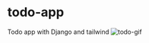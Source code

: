 # todo-app
Todo app with Django and tailwind
![todo-gif](https://im4.ezgif.com/tmp/ezgif-4-3648ae25a8fd.gif)
